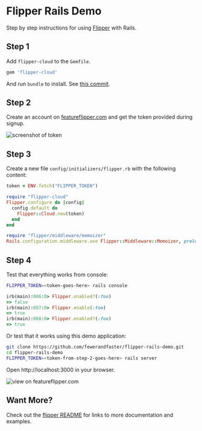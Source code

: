 # Flipper Rails Demo

Step by step instructions for using [Flipper](https://featureflipper.com) with Rails.

## Step 1

Add `flipper-cloud` to the `Gemfile`.

```ruby
gem 'flipper-cloud'
```

And run `bundle` to install. See [this commit](https://github.com/fewerandfaster/flipper-rails-demo/commit/6e743d16c55e0b84cc8dc571acf1a9510b424414).

## Step 2

Create an account on [featureflipper.com](https://featureflipper.com) and get the token provided during signup.

![screenshot of token](https://cl.ly/0B3c0X3S1Z3K/Image%202017-05-29%20at%204.03.58%20PM.public.png)

## Step 3

Create a new file `config/initializers/flipper.rb` with the following content:

```ruby
token = ENV.fetch("FLIPPER_TOKEN")

require "flipper-cloud"
Flipper.configure do |config|
  config.default do
    Flipper::Cloud.new(token)
  end
end

require "flipper/middleware/memoizer"
Rails.configuration.middleware.use Flipper::Middleware::Memoizer, preload_all: true
```

## Step 4

Test that everything works from console:

```bash
FLIPPER_TOKEN=<token-goes-here> rails console
```

```ruby
irb(main):006:0> Flipper.enabled?(:foo)
=> false
irb(main):007:0> Flipper.enable(:foo)
=> true
irb(main):008:0> Flipper.enabled?(:foo)
=> true
```

Or test that it works using this demo application:

```bash
git clone https://github.com/fewerandfaster/flipper-rails-demo.git
cd flipper-rails-demo
FLIPPER_TOKEN=<token-from-step-2-goes-here> rails server
```

Open http://localhost:3000 in your browser.

![view on featureflipper.com](https://cl.ly/0d400Y081M04/Image%202017-05-29%20at%204.11.46%20PM.public.png)

## Want More?

Check out the [flipper README](https://github.com/jnunemaker/flipper) for links to more documentation and examples.
